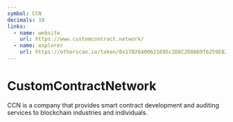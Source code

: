 ```yaml
---
symbol: CCN
decimals: 18
links:
  - name: website
    url: https://www.customcontract.network/
  - name: explorer
    url: https://etherscan.io/token/0x17B26400621695c2D8C2D8869f6259E82D7544c4
---
```


# CustomContractNetwork

CCN is a company that provides smart contract development and auditing services to blockchain industries and individuals.
